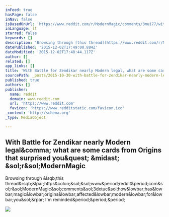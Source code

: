 ```yaml
---
inFeed: true
hasPage: false
inNav: false
isBasedOnUrl: 'https://www.reddit.com/r/ModernMagic/comments/3mui77/with_battle_for_zendikar_nearly_modern_legal_what/'
inLanguage: lt
starred: false
keywords: []
description: "Browsing through [this thread](https://www.reddit.com/r/ModernMagic/comments/3dxtuc/how_has_magic_origins_affected_modern_for_you/) I'm reminded..."
datePublished: '2015-12-02T17:49:00.884Z'
dateModified: '2015-12-02T17:48:44.117Z'
author: []
related: []
app_links: []
title: 'With Battle for Zendikar nearly Modern legal, what are some cards from Origins that surprised you? * /r/ModernMagic'
sourcePath: _posts/2015-10-30-with-battle-for-zendikar-nearly-modern-legal-what-are-some.md
published: true
authors: []
publisher:
  name: reddit
  domain: www.reddit.com
  url: 'https://www.reddit.com'
  favicon: 'https://www.redditstatic.com/favicon.ico'
_context: 'http://schema.org'
_type: MediaObject

---
```

<article style=""><h1>With Battle for Zendikar nearly Modern legal&amp;comma; what are some cards from Origins that surprised you&amp;quest; &amp;midast; &amp;sol;r&amp;sol;ModernMagic</h1><p>Browsing through &amp;lsqb;this thread&amp;rsqb;&amp;lpar;https&amp;colon;&amp;sol;&amp;sol;www&amp;period;reddit&amp;period;com&amp;sol;r&amp;sol;ModernMagic&amp;sol;comments&amp;sol;3dxtuc&amp;sol;how&amp;lowbar;has&amp;lowbar;magic&amp;lowbar;origins&amp;lowbar;affected&amp;lowbar;modern&amp;lowbar;for&amp;lowbar;you&amp;sol;&amp;rpar; I'm reminded&amp;period;&amp;period;&amp;period;</p><img src="https://www.redditstatic.com/icon.png" /></article>

>